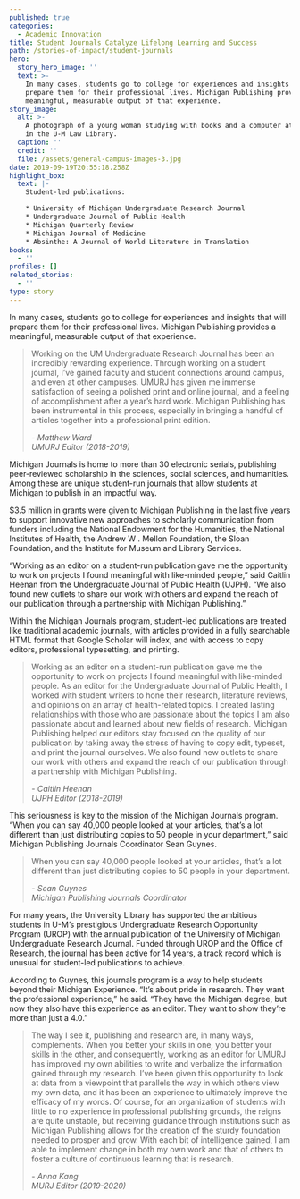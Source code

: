 ```yaml
---
published: true
categories:
  - Academic Innovation
title: Student Journals Catalyze Lifelong Learning and Success
path: /stories-of-impact/student-journals
hero:
  story_hero_image: ''
  text: >-
    In many cases, students go to college for experiences and insights that will
    prepare them for their professional lives. Michigan Publishing provides a
    meaningful, measurable output of that experience.
story_image:
  alt: >-
    A photograph of a young woman studying with books and a computer at a table
    in the U-M Law Library.
  caption: ''
  credit: ''
  file: /assets/general-campus-images-3.jpg
date: 2019-09-19T20:55:18.258Z
highlight_box:
  text: |-
    Student-led publications:

    * University of Michigan Undergraduate Research Journal
    * Undergraduate Journal of Public Health
    * Michigan Quarterly Review
    * Michigan Journal of Medicine
    * Absinthe: A Journal of World Literature in Translation
books:
  - ''
profiles: []
related_stories:
  - ''
type: story
---
```

In many cases, students go to college for experiences and insights that will prepare them for their professional lives. Michigan Publishing provides a meaningful, measurable output of that experience.

<blockquote class="quote full yellow"><p>Working on the UM Undergraduate Research Journal has been an incredibly rewarding experience. Through working on a student journal, I’ve gained faculty and student connections around campus, and even at other campuses. UMURJ has given me immense satisfaction of seeing a polished print and online journal, and a feeling of accomplishment after a year’s hard work. Michigan Publishing has been instrumental in this process, especially in bringing a handful of articles together into a professional print edition.</p><footer><cite>- Matthew Ward<br>UMURJ Editor (2018-2019)</cite></footer></blockquote>

Michigan Journals is home to more than 30 electronic serials, publishing peer-reviewed scholarship in the sciences, social sciences, and humanities. Among these are unique student-run journals that allow students at Michigan to publish in an impactful way. 

<div class="lg:float-right lg:-mr-64 lg:w-3/5 border-l-8 border-sea-blue px-6 pt-6 ml-6 mb-4" markdown="1">$3.5 million in grants were given to Michigan Publishing in the last five years to support innovative new approaches to scholarly communication from funders including the National Endowment for the Humanities, the National Institutes of Health, the Andrew W . Mellon Foundation, the Sloan Foundation, and the Institute for Museum and Library Services.</div>

“Working as an editor on a student-run publication gave me the opportunity to work on projects I found meaningful with like-minded people,” said Caitlin Heenan from the Undergraduate Journal of Public Health (UJPH). “We also found new outlets to share our work with others and expand the reach of our publication through a partnership with Michigan Publishing.”

Within the Michigan Journals program, student-led publications are treated like traditional academic journals, with articles provided in a fully searchable HTML format that Google Scholar will index, and with access to copy editors, professional typesetting, and printing.

<blockquote class="quote full blue"><p>Working as an editor on a student-run publication gave me the opportunity to work on projects I found meaningful with like-minded people. As an editor for the Undergraduate Journal of Public Health, I worked with student writers to hone their research, literature reviews, and opinions on an array of health-related topics. I created lasting relationships with those who are passionate about the topics I am also passionate about and learned about new fields of research. Michigan Publishing helped our editors stay focused on the quality of our publication by taking away the stress of having to copy edit, typeset, and print the journal ourselves. We also found new outlets to share our work with others and expand the reach of our publication through a partnership with Michigan Publishing.</p><footer><cite>- Caitlin Heenan<br>UJPH Editor (2018-2019)</cite></footer></blockquote>

This seriousness is key to the mission of the Michigan Journals program. “When you can say 40,000 people looked at your articles, that’s a lot different than just distributing copies to 50 people in your department,” said Michigan Publishing Journals Coordinator Sean Guynes.

<blockquote class="quote floated yellow"><p>When you can say 40,000 people looked at your articles, that’s a lot different than
just distributing copies to 50 people in your department.</p><footer><cite>- Sean Guynes<br>Michigan Publishing Journals Coordinator</cite></footer></blockquote>

For many years, the University Library has supported the ambitious students in U-M’s prestigious Undergraduate Research Opportunity Program (UROP) with the annual publication of the University of Michigan Undergraduate Research Journal. Funded through UROP and the Office of Research, the journal has been active for 14 years, a track record which is unusual for student-led publications to achieve. 

According to Guynes, this journals program is a way to help students beyond their Michigan Experience. “It’s about pride in research. They want the professional experience,” he said.  “They have the Michigan degree, but now they also have this experience as an editor. They want to show they’re more than just a 4.0.”

<blockquote class="quote full blue"><p>The way I see it, publishing and research are, in many ways, complements. When you better your skills in one, you better your skills in the other, and consequently, working as an editor for UMURJ has improved my own abilities to write and verbalize the information gained through my research. I’ve been given this opportunity to look at data from a viewpoint that parallels the way in which others view my own data, and it has been an experience to ultimately improve the efficacy of my words. Of course, for an organization of students with little to no experience in professional publishing grounds, the reigns are quite unstable, but receiving guidance through institutions such as Michigan Publishing allows for the creation of the sturdy foundation needed to prosper and grow. With each bit of intelligence gained, I am able to implement change in both my own work and that of others to foster a culture of continuous learning that is research. 

</p><footer><cite>- Anna Kang<br>MURJ Editor (2019-2020)</cite></footer></blockquote>
